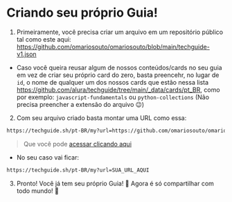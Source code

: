 # Criando seu próprio Guia!

1. Primeiramente, você precisa criar um arquivo em um repositório público tal como este aqui: https://github.com/omariosouto/omariosouto/blob/main/techguide-v1.json
- Caso você queira reusar algum de nossos conteúdos/cards no seu guia em vez de criar seu próprio card do zero, basta preencehr, no lugar de `id`, o nome de qualquer um dos nossos cards que estão nessa lista https://github.com/alura/techguide/tree/main/_data/cards/pt_BR, como por exemplo: `javascript-fundamentals` ou `python-collections` (Não precisa preencher a extensão do arquivo 😉)

2. Com seu arquivo criado basta montar uma URL como essa: 

```sh
https://techguide.sh/pt-BR/my?url=https://github.com/omariosouto/omariosouto/blob/main/techguide-v1.json
```
> Que você pode [acessar clicando aqui](https://techguide.sh/pt-BR/my?url=https://github.com/omariosouto/omariosouto/blob/main/techguide-v1.json)

- No seu caso vai ficar: 

```sh
https://techguide.sh/pt-BR/my?url=SUA_URL_AQUI
```

3. Pronto! Você já tem seu próprio Guia! 🎉 Agora é só compartilhar com todo mundo! 🚀
